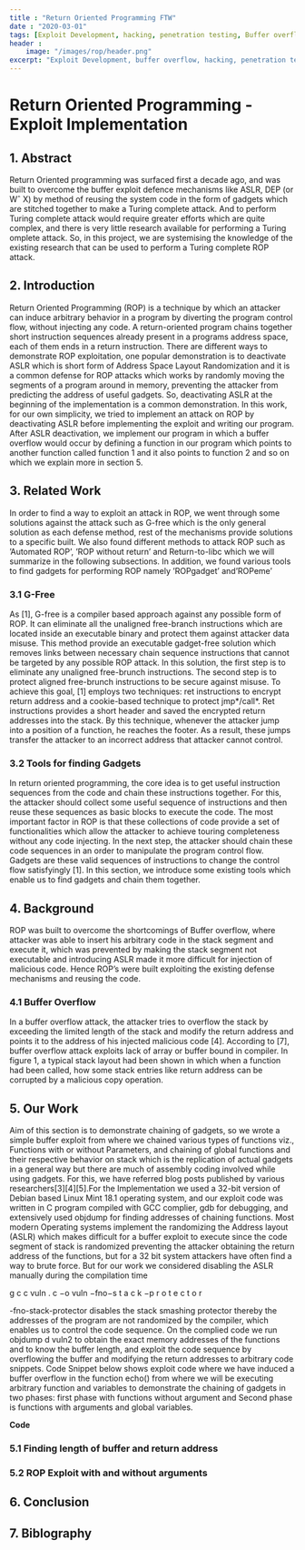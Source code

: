 ```yaml
---
title : "Return Oriented Programming FTW"
date : "2020-03-01"
tags: [Exploit Development, hacking, penetration testing, Buffer overflow]
header :
	image: "/images/rop/header.png"
excerpt: "Exploit Development, buffer overflow, hacking, penetration testing"
---
```


# **Return Oriented Programming - Exploit Implementation**

## 1. Abstract 

Return Oriented programming was surfaced first a decade ago, and was built to overcome the buffer exploit defence mechanisms like ASLR, DEP (or Wˆ X) by method of reusing the system code in the form of gadgets which are stitched together to make a Turing complete attack. And to perform Turing complete attack would require greater efforts which are quite complex, and there is very little research available for performing a Turing omplete attack. So, in this project, we are systemising the knowledge of the existing research that can be used to perform a Turing complete ROP attack.

## 2. Introduction 

Return Oriented Programming (ROP) is a technique by which an attacker can induce arbitrary behavior in a program by diverting the program control flow, without injecting any code. A return-oriented program chains together short instruction sequences already present in a programs address space, each of them ends in a return instruction. There are different ways to demonstrate ROP exploitation, one popular demonstration is to deactivate ASLR which is short form of Address Space Layout Randomization and it is a common defense for ROP attacks which works by randomly moving the segments of a program around in memory, preventing the attacker from predicting the address of useful gadgets. So, deactivating ASLR at the beginning of the implementation is a common demonstration. In this work, for our own simplicity, we tried to implement an attack on ROP by deactivating ASLR before implementing the exploit and writing our program. After ASLR deactivation, we implement our program in which a buffer overflow would occur by defining a function in our program which points to another function called function 1 and it also points to function 2 and so on which we explain more in section 5.

## 3. Related Work 

In order to find a way to exploit an attack in ROP, we went through some solutions against the attack such as G-free which is the only general solution as each defense method, rest of the mechanisms provide solutions to a specific built. We also found different methods to attack ROP such as ’Automated ROP’, ’ROP without return’ and Return-to-libc which we will summarize in the following subsections. In addition, we found various tools to find gadgets for performing ROP namely ’ROPgadget’ and’ROPeme’

### 3.1 G-Free

As [1], G-free is a compiler based approach against any possible form of ROP. It can eliminate all the unaligned free-branch instructions which are located inside an executable binary and protect them against attacker data misuse. This method provide an executable gadget-free solution which removes links between necessary chain sequence instructions that cannot be targeted by any possible ROP attack. In this solution, the first step is to eliminate any unaligned free-brunch instructions. The second step is to protect aligned free-brunch instructions to be secure against misuse. To achieve this goal, [1] employs two techniques: ret instructions to encrypt return address and a cookie-based technique to protect jmp*/call*. Ret instructions provides a short header and saved the encrypted return addresses into the stack. By this technique, whenever the attacker jump into a position of a function, he reaches the footer. As a result, these jumps transfer the attacker to an incorrect address that attacker cannot control.

### 3.2 Tools for finding Gadgets

In return oriented programming, the core idea is to get useful instruction sequences from the code and chain these instructions together. For this, the attacker should collect some useful sequence of instructions and then reuse these sequences as basic blocks to execute the code. The most important factor in ROP is that these collections of code provide a set of functionalities which allow the attacker to achieve touring completeness without any code injecting. In the next step, the attacker should chain these code sequences in an order to manipulate the program control flow.  Gadgets are these valid sequences of instructions to change the control flow satisfyingly [1]. In this section, we introduce some existing tools which enable us to find gadgets and chain them together.

## 4. Background 

ROP was built to overcome the shortcomings of Buffer overflow, where attacker was able to insert his arbitrary code in the stack segment and execute it, which was prevented by making the stack segment not executable and introducing ASLR made it more difficult for injection of malicious code. Hence ROP’s were built exploiting the existing defense mechanisms and reusing the code.

### 4.1 Buffer Overflow

In a buffer overflow attack, the attacker tries to overflow the stack by exceeding the limited length of the stack and modify the return address and points it to the address of his injected malicious code [4]. According to [7], buffer overflow attack exploits lack of array or buffer bound in compiler. In figure 1, a typical stack layout had been shown in which when a function had been called, how some stack entries like return address can be corrupted by a malicious copy operation.


## 5. Our Work 

Aim of this section is to demonstrate chaining of gadgets, so we wrote a simple buffer exploit from where we chained various types of functions viz., Functions with or without Parameters, and chaining of global functions and their respective behavior on stack which is the replication of actual gadgets in a general way but there are much of assembly coding involved while using gadgets. For this, we have referred blog posts published by various researchers[3][4][5].For the Implementation we used a 32-bit version of Debian based Linux Mint 18.1 operating system, and our exploit code was written in C program compiled with GCC complier, gdb for debugging, and extensively used objdump for finding addresses of chaining functions. Most modern Operating systems implement the randomizing the Address layout (ASLR) which makes difficult for a buffer exploit to execute since the code segment of stack is randomized preventing the attacker obtaining the return address of the functions, but for a 32 bit system attackers have often find a way to brute force. But for our work we considered disabling the ASLR manually
during the compilation time

g c c vuln . c −o vuln −fno−s t a c k −p r o t e c t o r

-fno-stack-protector disables the stack smashing protector thereby the addresses of the program are not randomized by the compiler, which enables us to control the code sequence. On the complied code we run objdump d vuln2 to obtain the exact memory addresses of the functions and to know the buffer length, and exploit the code sequence by overflowing the buffer and modifying the return addresses to arbitrary code snippets. Code Snippet below shows exploit code where we have induced a buffer overflow in the function echo() from where we will be executing arbitrary function and variables to demonstrate the chaining of gadgets in two phases: first phase with functions without argument and Second phase is functions with
arguments and global variables.

**Code**

### 5.1 Finding length of buffer and return address

### 5.2 ROP Exploit with and without arguments

## 6. Conclusion

## 7. Biblography 